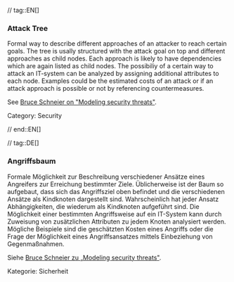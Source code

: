 // tag::EN[]
### Attack Tree

Formal way to describe different approaches of an attacker to reach certain
goals. The tree is usally structured with the attack goal on top and different
approaches as child nodes. Each approach is likely to have dependencies which
are again listed as child nodes.
The possibiliy of a certain way to attack an IT-system can be analyzed by
assigning additional attributes to each node. Examples could be the estimated
costs of an attack or if an attack approach is possible or not by referencing
countermeasures.

See [Bruce Schneier on "Modeling security threats"](https://www.schneier.com/academic/archives/1999/12/attack_trees.html).

Category: Security




// end::EN[]

// tag::DE[]
### Angriffsbaum

Formale Möglichkeit zur Beschreibung verschiedener Ansätze eines
Angreifers zur Erreichung bestimmter Ziele. Üblicherweise ist der Baum
so aufgebaut, dass sich das Angriffsziel oben befindet und die
verschiedenen Ansätze als Kindknoten dargestellt sind. Wahrscheinlich
hat jeder Ansatz Abhängigkeiten, die wiederum als Kindknoten
aufgeführt sind. Die Möglichkeit einer bestimmten Angriffsweise auf
ein IT-System kann durch Zuweisung von zusätzlichen Attributen zu
jedem Knoten analysiert werden. Mögliche Beispiele sind die
geschätzten Kosten eines Angriffs oder die Frage der Möglichkeit eines
Angriffsansatzes mittels Einbeziehung von Gegenmaßnahmen.

Siehe [Bruce Schneier zu „Modeling security threats"](https://www.schneier.com/academic/archives/1999/12/attack_trees.html).

Kategorie: Sicherheit
